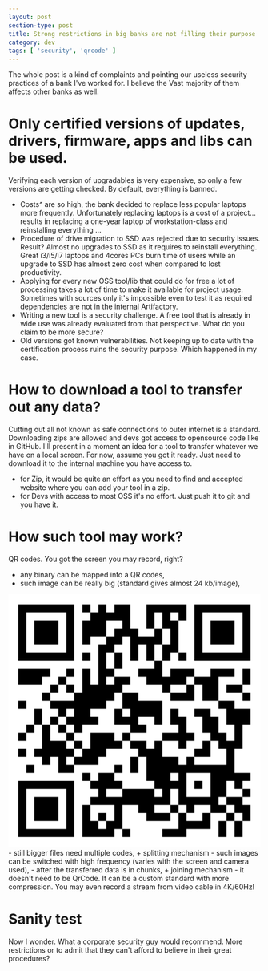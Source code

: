 ```yaml
---
layout: post
section-type: post
title: Strong restrictions in big banks are not filling their purpose
category: dev
tags: [ 'security', 'qrcode' ]
---
```


The whole post is a kind of complaints and pointing our useless security practices of a bank I've worked for. I believe the Vast majority of them affects other banks as well.

# Only certified versions of updates, drivers, firmware, apps and libs can be used.
Verifying each version of upgradables is very expensive, so only a few versions are getting checked. By default, everything is banned.
- Costs^ are so high, the bank decided to replace less popular laptops more frequently. Unfortunately replacing laptops is a cost of a project... results in replacing a one-year laptop of workstation-class and reinstalling everything ...
- Procedure of drive migration to SSD was rejected due to security issues. Result? Almost no upgrades to SSD as it requires to reinstall everything. Great i3/i5/i7 laptops and 4cores PCs burn time of users while an upgrade to SSD has almost zero cost when compared to lost productivity.
- Applying for every new OSS tool/lib that could do for free a lot of processing takes a lot of time to make it available for project usage. Sometimes with sources only it's impossible even to test it as required dependencies are not in the internal Artifactory.
- Writing a new tool is a security challenge. A free tool that is already in wide use was already evaluated from that perspective. What do you claim to be more secure?
- Old versions got known vulnerabilities. Not keeping up to date with the certification process ruins the security purpose. Which happened in my case.

# How to download a tool to transfer out any data?
Cutting out all not known as safe connections to outer internet is a standard.
Downloading zips are allowed and devs got access to opensource code like in GitHub. I'll present in a moment an idea for a tool to transfer whatever we have on a local screen. For now, assume you got it ready. Just need to download it to the internal machine you have access to.
- for Zip, it would be quite an effort as you need to find and accepted website where you can add your tool in a zip.
- for Devs with access to most OSS it's no effort. Just push it to git and you have it.

# How such tool may work?
QR codes. You got the screen you may record, right?
- any binary can be mapped into a QR codes,
- such image can be really big (standard gives almost 24 kb/image),
<img src="/img/breath.png">
- still bigger files need multiple codes, + splitting mechanism
- such images can be switched with high frequency (varies with the screen and camera used),
- after the transferred data is in chunks, + joining mechanism
- it doesn't need to be QrCode. It can be a custom standard with more compression. You may even record a stream from video cable in 4K/60Hz!

# Sanity test
Now I wonder. What a corporate security guy would recommend. More restrictions or to admit that they can't afford to believe in their great procedures?
